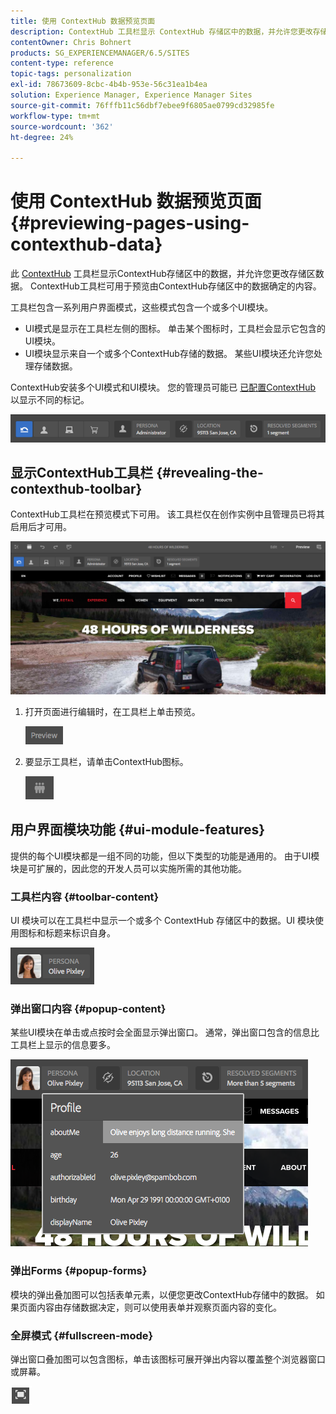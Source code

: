 ```yaml
---
title: 使用 ContextHub 数据预览页面
description: ContextHub 工具栏显示 ContextHub 存储区中的数据，并允许您更改存储区数据，该工具栏可用于预览内容
contentOwner: Chris Bohnert
products: SG_EXPERIENCEMANAGER/6.5/SITES
content-type: reference
topic-tags: personalization
exl-id: 78673609-8cbc-4b4b-953e-56c31ea1b4ea
solution: Experience Manager, Experience Manager Sites
source-git-commit: 76fffb11c56dbf7ebee9f6805ae0799cd32985fe
workflow-type: tm+mt
source-wordcount: '362'
ht-degree: 24%

---
```


# 使用 ContextHub 数据预览页面{#previewing-pages-using-contexthub-data}

此 [ContextHub](/help/sites-developing/contexthub.md) 工具栏显示ContextHub存储区中的数据，并允许您更改存储区数据。 ContextHub工具栏可用于预览由ContextHub存储区中的数据确定的内容。

工具栏包含一系列用户界面模式，这些模式包含一个或多个UI模块。

* UI模式是显示在工具栏左侧的图标。 单击某个图标时，工具栏会显示它包含的UI模块。
* UI模块显示来自一个或多个ContextHub存储的数据。 某些UI模块还允许您处理存储数据。

ContextHub安装多个UI模式和UI模块。 您的管理员可能已 [已配置ContextHub](/help/sites-developing/ch-configuring.md) 以显示不同的标记。

![screen_shot_2018-03-23at093446](assets/screen_shot_2018-03-23at093446.png)

## 显示ContextHub工具栏 {#revealing-the-contexthub-toolbar}

ContextHub工具栏在预览模式下可用。 该工具栏仅在创作实例中且管理员已将其启用后才可用。

![screen_shot_2018-03-23at093730](assets/screen_shot_2018-03-23at093730.png)

1. 打开页面进行编辑时，在工具栏上单击预览。

   ![chlimage_1-219](assets/chlimage_1-219.png)

1. 要显示工具栏，请单击ContextHub图标。

   ![上下文中心](do-not-localize/screen_shot_2018-03-23at093621.png)

## 用户界面模块功能 {#ui-module-features}

提供的每个UI模块都是一组不同的功能，但以下类型的功能是通用的。 由于UI模块是可扩展的，因此您的开发人员可以实施所需的其他功能。

### 工具栏内容 {#toolbar-content}

UI 模块可以在工具栏中显示一个或多个 ContextHub 存储区中的数据。UI 模块使用图标和标题来标识自身。

![screen_shot_2018-03-23at093936](assets/screen_shot_2018-03-23at093936.png)

### 弹出窗口内容 {#popup-content}

某些UI模块在单击或点按时会全面显示弹出窗口。 通常，弹出窗口包含的信息比工具栏上显示的信息要多。

![screen_shot_2018-03-23at094003](assets/screen_shot_2018-03-23at094003.png)

### 弹出Forms {#popup-forms}

模块的弹出叠加图可以包括表单元素，以便您更改ContextHub存储中的数据。 如果页面内容由存储数据决定，则可以使用表单并观察页面内容的变化。

### 全屏模式 {#fullscreen-mode}

弹出窗口叠加图可以包含图标，单击该图标可展开弹出内容以覆盖整个浏览器窗口或屏幕。

![全屏](do-not-localize/chlimage_1-18.png)
